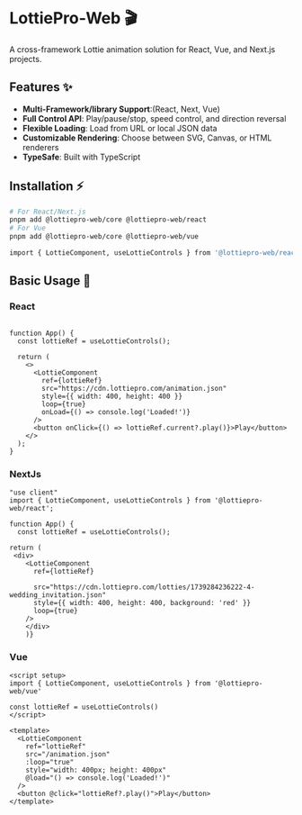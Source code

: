 # LottiePro-Web 🎬

A cross-framework Lottie animation solution for React, Vue, and Next.js projects.

## Features ✨
- **Multi-Framework/library Support**:(React, Next, Vue)
- **Full Control API**: Play/pause/stop, speed control, and direction reversal
- **Flexible Loading**: Load from URL or local JSON data
- **Customizable Rendering**: Choose between SVG, Canvas, or HTML renderers
- **TypeSafe**: Built with TypeScript

## Installation ⚡
```bash
# For React/Next.js
pnpm add @lottiepro-web/core @lottiepro-web/react
# For Vue
pnpm add @lottiepro-web/core @lottiepro-web/vue

import { LottieComponent, useLottieControls } from '@lottiepro-web/react'
```
## Basic Usage 🚀
### React
``` tsx

function App() {
  const lottieRef = useLottieControls();

  return (
    <>
      <LottieComponent
        ref={lottieRef}
        src="https://cdn.lottiepro.com/animation.json"
        style={{ width: 400, height: 400 }}
        loop={true}
        onLoad={() => console.log('Loaded!')}
      />
      <button onClick={() => lottieRef.current?.play()}>Play</button>
    </>
  );
}
```

### NextJs
``` tsx
"use client"
import { LottieComponent, useLottieControls } from '@lottiepro-web/react';

function App() {
  const lottieRef = useLottieControls();

return (
 <div>
    <LottieComponent
      ref={lottieRef}
      
      src="https://cdn.lottiepro.com/lotties/1739284236222-4-wedding_invitation.json"
      style={{ width: 400, height: 400, background: 'red' }}
      loop={true}
    />
    </div>
    )}
```

### Vue
``` tsx
<script setup>
import { LottieComponent, useLottieControls } from '@lottiepro-web/vue'

const lottieRef = useLottieControls()
</script>

<template>
  <LottieComponent
    ref="lottieRef"
    src="/animation.json"
    :loop="true"
    style="width: 400px; height: 400px"
    @load="() => console.log('Loaded!')"
  />
  <button @click="lottieRef?.play()">Play</button>
</template>
```
